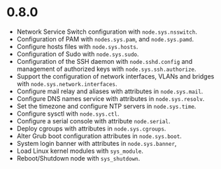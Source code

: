 # 0.8.0

* Network Service Switch configuration with `node.sys.nsswitch`.
* Configuration of PAM with `nodes.sys.pam`, and `node.sys.pamd`.
* Configure hosts files with `node.sys.hosts`.
* Configuration of Sudo with `node.sys.sudo`.
* Configuration of the SSH daemon with `node.sshd.config` and management
  of authorized keys with `node.sys.ssh.authorize`.
* Support the configuration of network interfaces, VLANs and bridges with
  `node.sys.network.interfaces`.
* Configure mail relay and aliases with attributes in `node.sys.mail`.
* Configure DNS names service with attributes in `node.sys.resolv`.
* Set the timezone and configure NTP servers in `node.sys.time`.
* Configure sysctl with `node.sys.ctl`.
* Configure a serial console with attribute `node.serial`.
* Deploy cgroups with attributes in `node.sys.cgroups`.
* Alter Grub boot configuration attributes in `node.sys.boot`.
* System login banner with attributes in `node.sys.banner`,
* Load Linux kernel modules with `sys_module`.
* Reboot/Shutdown node with `sys_shutdown`.
